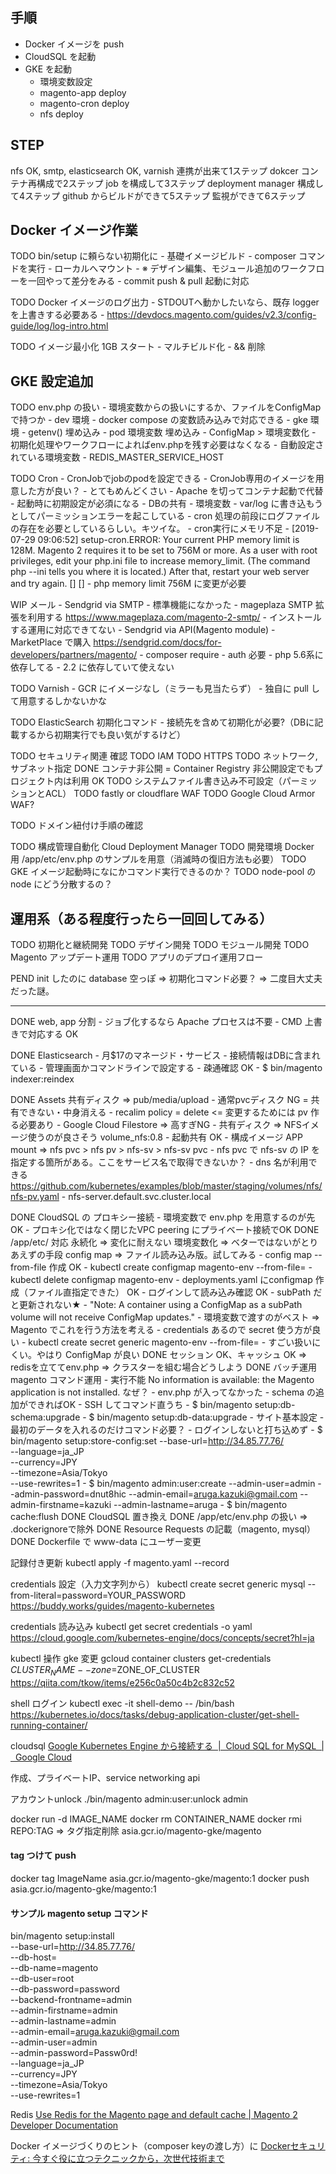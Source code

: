 ## 手順
- Docker イメージを push
- CloudSQL を起動
- GKE を起動
    - 環境変数設定
    - magento-app deploy
    - magento-cron deploy
    - nfs deploy

## STEP
nfs OK, smtp, elasticsearch OK, varnish 連携が出来て1ステップ
dokcer コンテナ再構成で2ステップ
job を構成して3ステップ
deployment manager 構成して4ステップ
github からビルドができて5ステップ
監視ができて6ステップ

## Docker イメージ作業
TODO bin/setup に頼らない初期化に
    - 基礎イメージビルド
    - composer コマンドを実行
    - ローカルへマウント
    - ※ デザイン編集、モジュール追加のワークフローを一回やって差分をみる
    - commit push & pull 起動に対応

TODO Docker イメージのログ出力
    - STDOUTへ動かしたいなら、既存 logger を上書きする必要ある
    - https://devdocs.magento.com/guides/v2.3/config-guide/log/log-intro.html

TODO イメージ最小化 1GB スタート
    - マルチビルド化
    - && 削除

## GKE 設定追加
TODO env.php の扱い
    - 環境変数からの扱いにするか、ファイルをConfigMapで持つか
    - dev 環境
        - docker compose の変数読み込みで対応できる
    - gke 環境
        - getenv() 埋め込み
        - pod 環境変数 埋め込み
        - ConfigMap > 環境変数化
    - 初期化処理やワークフローによればenv.phpを残す必要はなくなる
    - 自動設定されている環境変数
        - REDIS_MASTER_SERVICE_HOST

TODO Cron
    - CronJobでjobのpodを設定できる
    - CronJob専用のイメージを用意した方が良い？
        - とてもめんどくさい
            - Apache を切ってコンテナ起動で代替
        - 起動時に初期設定が必須になる
            - DBの共有
            - 環境変数
        - var/log に書き込もうとしてパーミッションエラーを起こしている
            - cron 処理の前段にログファイルの存在を必要としているらしい。キツイな。
        - cron実行にメモリ不足
            - [2019-07-29 09:06:52] setup-cron.ERROR: Your current PHP memory limit is 128M. Magento 2 requires it to be set to 756M or more. As a user with root privileges, edit your php.ini file to increase memory_limit. (The command php --ini tells you where it is located.) After that, restart your web server and try again. [] []
            - php memory limit 756M に変更が必要

WIP メール
    - Sendgrid via SMTP
        - 標準機能になかった
        - mageplaza SMTP 拡張を利用する https://www.mageplaza.com/magento-2-smtp/
            - インストールする運用に対応できてない
    - Sendgrid via API(Magento module)
        - MarketPlace で購入 https://sendgrid.com/docs/for-developers/partners/magento/
        - composer require
            - auth 必要
            - php 5.6系に依存してる
            - 2.2 に依存していて使えない

TODO Varnish
    - GCR にイメージなし（ミラーも見当たらず）
    - 独自に pull して用意するしかないかな

TODO ElasticSearch 初期化コマンド
    - 接続先を含めて初期化が必要?（DBに記載するから初期実行でも良い気がするけど）

TODO セキュリティ関連 確認
    TODO IAM
    TODO HTTPS
    TODO ネットワーク, サブネット指定
    DONE コンテナ非公開 = Container Registry 非公開設定でもプロジェクト内は利用 OK
    TODO システムファイル書き込み不可設定（パーミッションとACL）
    TODO fastly or cloudflare WAF
    TODO Google Cloud Armor WAF?

TODO ドメイン紐付け手順の確認

TODO 構成管理自動化 Cloud Deployment Manager
TODO 開発環境 Docker 用 /app/etc/env.php のサンプルを用意（消滅時の復旧方法も必要）
TODO GKE イメージ起動時になにかコマンド実行できるのか？
TODO node-pool の node にどう分散するの？

## 運用系（ある程度行ったら一回回してみる）
TODO 初期化と継続開発
TODO デザイン開発
TODO モジュール開発
TODO Magento アップデート運用
TODO アプリのデプロイ運用フロー

PEND init したのに database 空っぽ => 初期化コマンド必要？ => 二度目大丈夫だった謎。

---
DONE web, app 分割
    - ジョブ化するなら Apache プロセスは不要
    - CMD 上書きで対応する OK

DONE Elasticsearch
    - 月$17のマネージド・サービス
    - 接続情報はDBに含まれている
    - 管理画面かコマンドラインで設定する
    - 疎通確認 OK
    - $ bin/magento indexer:reindex

DONE Assets 共有ディスク => pub/media/upload
    - 通常pvcディスク NG = 共有できない・中身消える
        - recalim policy = delete <= 変更するためには pv 作る必要あり
    - Google Cloud Filestore => 高すぎNG
    - 共有ディスク => NFSイメージ使うのが良さそう volume_nfs:0.8
        - 起動共有 OK
        - 構成イメージ APP mount => nfs pvc > nfs pv > nfs-sv > nfs-sv pvc
        - nfs pvc で nfs-sv の IP を指定する箇所がある。ここをサービス名で取得できないか？
            - dns 名が利用できる https://github.com/kubernetes/examples/blob/master/staging/volumes/nfs/nfs-pv.yaml
            - nfs-server.default.svc.cluster.local

DONE CloudSQL の プロキシー接続
    - 環境変数で env.php を用意するのが先 OK
    - プロキシ化ではなく閉じたVPC peering にプライベート接続でOK
DONE /app/etc/ 対応
    永続化 => 変化に耐えない
    環境変数化 => ベターではないがとりあえずの手段
    config map => ファイル読み込み版。試してみる
        - config map --from-file 作成 OK
            - kubectl create configmap magento-env --from-file=
            - kubectl delete configmap magento-env
        - deployments.yaml にconfigmap 作成（ファイル直指定できた） OK
        - ログインして読み込み確認 OK
        - subPath だと更新されない★
            - "Note: A container using a ConfigMap as a subPath volume will not receive ConfigMap updates."
        - 環境変数で渡すのがベスト => Magento でこれを行う方法を考える
        - credentials あるので secret 使う方が良い
            - kubectl create secret generic magento-env --from-file=
            - すごい扱いにくい。やはり ConfigMap が良い
DONE セッション OK、キャッシュ OK => redisを立ててenv.php => クラスターを組む場合どうしよう
DONE バッチ運用 magento コマンド運用
    - 実行不能 No information is available: the Magento application is not installed. なぜ？
        - env.php が入ってなかった
    - schema の追加ができればOK
        - SSH してコマンド直うち
        - $ bin/magento setup:db-schema:upgrade
        - $ bin/magento setup:db-data:upgrade
    - サイト基本設定
        - 最初のデータを入れるのだけコマンド必要？
            - ログインしないと打ち込めず
        - $ bin/magento setup:store-config:set --base-url=http://34.85.77.76/ \
                --language=ja_JP \
                --currency=JPY \
                --timezone=Asia/Tokyo \
                --use-rewrites=1
        - $ bin/magento admin:user:create --admin-user=admin --admin-password=dnut8hic --admin-email=aruga.kazuki@gmail.com --admin-firstname=kazuki --admin-lastname=aruga
        - $ bin/magento cache:flush
DONE CloudSQL 置き換え
DONE /app/etc/env.php の扱い => .dockerignoreで除外
DONE Resource Requests の記載（magento, mysql）
DONE Dockerfile で www-data にユーザー変更

記録付き更新
kubectl apply -f magento.yaml --record

credentials 設定（入力文字列から）
kubectl create secret generic mysql --from-literal=password=YOUR_PASSWORD
https://buddy.works/guides/magento-kubernetes

credentials 読み込み
kubectl get secret credentials -o yaml
https://cloud.google.com/kubernetes-engine/docs/concepts/secret?hl=ja

kubectl 操作 gke 変更
gcloud container clusters get-credentials $CLUSTER_NAME --zone=$ZONE_OF_CLUSTER
https://qiita.com/tkow/items/e256c0a50c4b2c832c52

shell ログイン
kubectl exec -it shell-demo -- /bin/bash
https://kubernetes.io/docs/tasks/debug-application-cluster/get-shell-running-container/

cloudsql
[Google Kubernetes Engine から接続する  |  Cloud SQL for MySQL  |  Google Cloud](https://cloud.google.com/sql/docs/mysql/connect-kubernetes-engine?hl=ja)

作成、プライベートIP、service networking api

アカウントunlock
./bin/magento admin:user:unlock admin

docker run -d IMAGE_NAME
docker rm CONTAINER_NAME
docker rmi REPO:TAG => タグ指定削除
asia.gcr.io/magento-gke/magento

#### tag つけて push
docker tag ImageName asia.gcr.io/magento-gke/magento:1
docker push asia.gcr.io/magento-gke/magento:1

#### サンプル magento setup コマンド
bin/magento setup:install \
--base-url=http://34.85.77.76/ \
--db-host= \
--db-name=magento \
--db-user=root \
--db-password=password \
--backend-frontname=admin \
--admin-firstname=admin \
--admin-lastname=admin \
--admin-email=aruga.kazuki@gmail.com \
--admin-user=admin \
--admin-password=Passw0rd! \
--language=ja_JP \
--currency=JPY \
--timezone=Asia/Tokyo \
--use-rewrites=1

Redis
[Use Redis for the Magento page and default cache | Magento 2 Developer Documentation](https://devdocs.magento.com/guides/v2.3/config-guide/redis/redis-pg-cache.html)

Docker イメージづくりのヒント（composer keyの渡し方）に
[Dockerセキュリティ: 今すぐ役に立つテクニックから，次世代技術まで](https://www.slideshare.net/AkihiroSuda/docker-125002128)